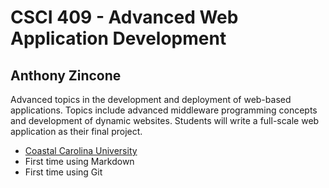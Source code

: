 # CSCI 409 - Advanced Web Application Development
## Anthony Zincone
Advanced topics in the development and deployment of web-based applications. Topics include advanced middleware programming concepts and development of dynamic websites. Students will write a full-scale web application as their final project.
- [Coastal Carolina University](https://www.coastal.edu/)
- First time using Markdown
- First time using Git
